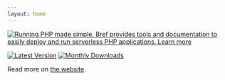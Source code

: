 ```yaml
---
layout: home
---
```


[![Running PHP made simple. Bref provides tools and documentation to easily deploy and run serverless PHP applications. Learn more](docs/readme-screenshot.jpg)](https://bref.sh/)

[![Latest Version](https://img.shields.io/github/release/brefphp/bref.svg?style=flat-square)](https://packagist.org/packages/bref/bref)
[![Monthly Downloads](https://img.shields.io/packagist/dm/bref/bref.svg)](https://packagist.org/packages/bref/bref/stats)

Read more on [the website](https://bref.sh/).
